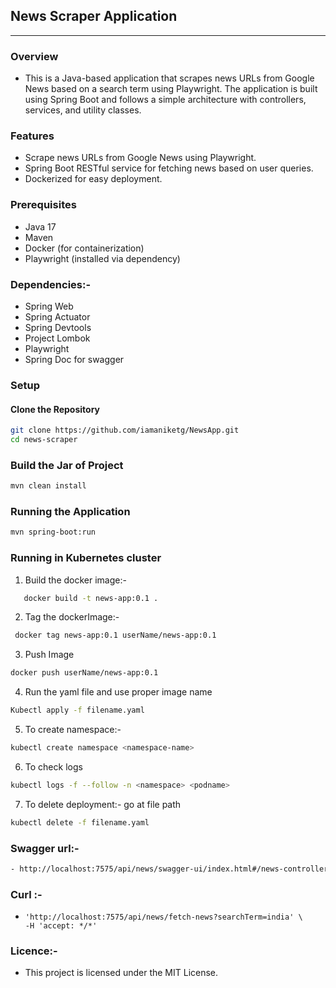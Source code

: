 ## News Scraper Application
----
### Overview
- This is a Java-based application that scrapes news URLs from Google News based on a search term using Playwright. The application is built using Spring Boot and follows a simple architecture with controllers, services, and utility classes.

### Features

- Scrape news URLs from Google News using Playwright.
- Spring Boot RESTful service for fetching news based on user queries.
- Dockerized for easy deployment.

### Prerequisites

- Java 17
- Maven
- Docker (for containerization)
- Playwright (installed via dependency)

### Dependencies:- 
- Spring Web
- Spring Actuator
- Spring Devtools
- Project Lombok
- Playwright 
- Spring Doc for swagger

### Setup
#### Clone the Repository

```bash
git clone https://github.com/iamaniketg/NewsApp.git
cd news-scraper
```
### Build the Jar of Project
```bash
mvn clean install
```

### Running the Application
```bash
mvn spring-boot:run
```

### Running in Kubernetes cluster
1. Build the docker image:- 
```bash
   docker build -t news-app:0.1 .
```

2. Tag the dockerImage:-
```bash
 docker tag news-app:0.1 userName/news-app:0.1   
```

3. Push Image
```bash
docker push userName/news-app:0.1
```

4. Run the yaml file and use proper image name
```bash
Kubectl apply -f filename.yaml
```
5. To create namespace:-
```bash
kubectl create namespace <namespace-name>
```
6. To check logs
```bash
kubectl logs -f --follow -n <namespace> <podname>
```
7. To delete deployment:- go at file path
```bash
kubectl delete -f filename.yaml
```

### Swagger url:-
```bash
- http://localhost:7575/api/news/swagger-ui/index.html#/news-controller/fetchNews
```
### Curl :-
- ```curl -X 'GET' \
  'http://localhost:7575/api/news/fetch-news?searchTerm=india' \
  -H 'accept: */*'
  ```
### Licence:- 
- This project is licensed under the MIT License.
